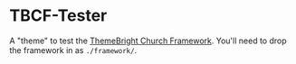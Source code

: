 # TBCF-Tester

A "theme" to test the [ThemeBright Church Framework](https://github.com/themebright/ThemeBright-Church-Framework). You'll need to drop the framework in as `./framework/`.
